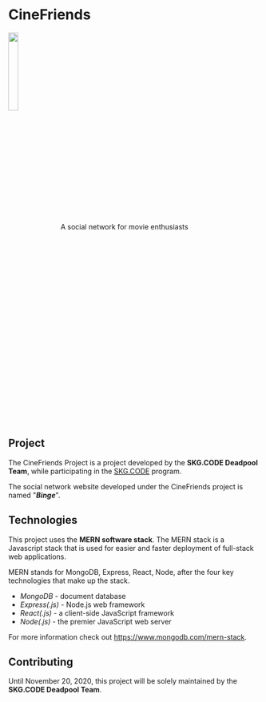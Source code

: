 # CineFriends 
<p>
	<img src="https://user-images.githubusercontent.com/72674792/96276279-72033780-0fdb-11eb-8adc-01306c6e08ef.png" align="center" height="20%" width="20%">
A social network for movie enthusiasts
</p>

## Project
The CineFriends Project is a project developed by the **SKG.CODE Deadpool Team**, while participating in the [SKG.CODE](https://www.skgcode.gr/) program.

The social network website developed under the CineFriends project is named "***Binge***".

## Technologies
This project uses the **MERN software stack**. 
The MERN stack is a Javascript stack that is used for easier and faster deployment of full-stack web applications. 

MERN stands for MongoDB, Express, React, Node, after the four key technologies that make up the stack.
-   *MongoDB* - document database
-   *Express(.js)* - Node.js web framework
-   *React(.js)* - a client-side JavaScript framework
-   *Node(.js)* - the premier JavaScript web server

For more information check out https://www.mongodb.com/mern-stack.

## Contributing
Until November 20, 2020, this project will be solely maintained by the **SKG.CODE Deadpool Team**.
